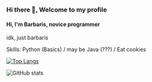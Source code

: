 ### Hi there 👋, Welcome to my profile
#### Hi, I'm Barbaris, novice programmer
idk, just barbaris

Skills: Python (Basics) / may be Java (???) / Еat cookies

[![Top Langs](https://github-readme-stats.vercel.app/api/top-langs/?username=barbarissss)](https://github.com/anuraghazra/github-readme-stats)

![GitHub stats](https://github-readme-stats.vercel.app/api?username=barbarissss&show_icons=true)
